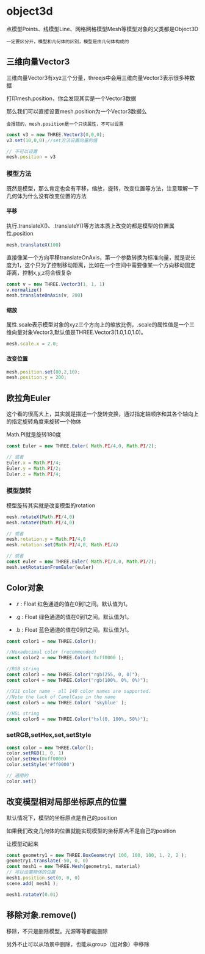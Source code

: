 # object3d

点模型Points、线模型Line、网格网格模型Mesh等模型对象的父类都是Object3D

`一定要区分开，模型和几何体的区别，模型是由几何体构成的`

## 三维向量Vector3

三维向量Vector3有xyz三个分量，threejs中会用三维向量Vector3表示很多种数据

打印mesh.position，你会发现其实是一个Vector3数据

那么我们可以直接设置mesh.position为一个Vector3数据么

`会报错的，mesh.position是一个只读属性，不可以设置`

```js
const v3 = new THREE.Vector3(0,0,0);
v3.set(10,0,0);//set方法设置向量的值

// 不可以设置
mesh.position = v3
```

### 模型方法

既然是模型，那么肯定也会有平移，缩放，旋转，改变位置等方法，注意理解一下几何体为什么没有改变位置的方法

#### 平移

执行.translateX()、.translateY()等方法本质上改变的都是模型的位置属性.position

```js
mesh.translateX(100)
```

直接像某一个方向平移translateOnAxis，第一个参数转换为标准向量，就是说长度为1，这个只为了控制移动距离，比如在一个空间中需要像某一个方向移动固定距离，控制x,y,z将会很复杂

```js
const v = new THREE.Vector3(1, 1, 1)
v.normalize()
mesh.translateOnAxis(v, 200)
```


#### 缩放

属性.scale表示模型对象的xyz三个方向上的缩放比例，.scale的属性值是一个三维向量对象Vector3,默认值是THREE.Vector3(1.0,1.0,1.0)。

```js
mesh.scale.x = 2.0;
```

#### 改变位置

```js
mesh.position.set(80,2,10);
mesh.position.y = 200;
```

## 欧拉角Euler

这个看的很高大上，其实就是描述一个旋转变换，通过指定轴顺序和其各个轴向上的指定旋转角度来旋转一个物体

Math.PI就是旋转180度

```js
const Euler = new THREE.Euler( Math.PI/4,0, Math.PI/2);

// 或者
Euler.x = Math.PI/4;
Euler.y = Math.PI/2;
Euler.z = Math.PI/4;

```

### 模型旋转

模型旋转其实就是改变模型的rotation

```js
mesh.rotateX(Math.PI/4,0)
mesh.rotateY(Math.PI/4,0)

// 或者
mesh.rotation.y = Math.PI/4,0
mesh.rotation.set(Math.PI/4,0, Math.PI/4)

// 或者
const euler = new THREE.Euler( Math.PI/4,0, Math.PI/2);
mesh.setRotationFromEuler(euler)
```

## Color对象

- .r : Float
红色通道的值在0到1之间。默认值为1。

- .g : Float
绿色通道的值在0到1之间。默认值为1。

- .b : Float
蓝色通道的值在0到1之间。默认值为1。

```js
const color1 = new THREE.Color();

//Hexadecimal color (recommended)
const color2 = new THREE.Color( 0xff0000 );

//RGB string
const color3 = new THREE.Color("rgb(255, 0, 0)");
const color4 = new THREE.Color("rgb(100%, 0%, 0%)");

//X11 color name - all 140 color names are supported.
//Note the lack of CamelCase in the name
const color5 = new THREE.Color( 'skyblue' );

//HSL string
const color6 = new THREE.Color("hsl(0, 100%, 50%)");
```

### setRGB,setHex,set,setStyle

```js
const color = new THREE.Color();
color.setRGB(1, 0, 1)
color.setHex(0xff0000)
color.setStyle('#ff0000')

// 通用的
color.set()
```

## 改变模型相对局部坐标原点的位置

默认情况下，模型的坐标原点是自己的position

如果我们改变几何体的位置就能实现模型的坐标原点不是自己的position

让模型动起来

```js
const geometry1 = new THREE.BoxGeometry( 100, 100, 100, 1, 2, 2 );
geometry1.translate(-50, 0, 0)
const mesh1 = new THREE.Mesh(geometry1, material)
// 可以设置物体的位置
mesh1.position.set(0, 0, 0)
scene.add( mesh1 );

mesh1.rotateY(0.01)
```

## 移除对象.remove()

移除，不只是删除模型。光源等等都能删除

另外不止可以从场景中删除，也能从group（组对象）中移除




